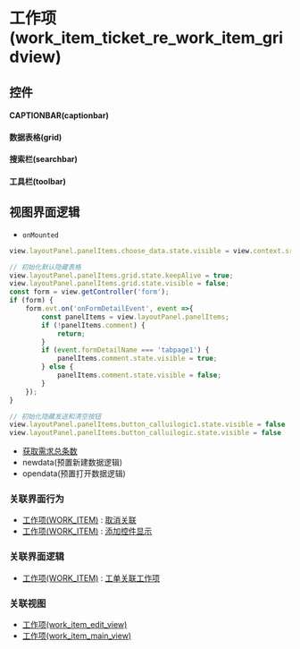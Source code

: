 # 工作项(work_item_ticket_re_work_item_gridview)  <!-- {docsify-ignore-all} -->



## 控件
#### CAPTIONBAR(captionbar)
#### 数据表格(grid)
#### 搜索栏(searchbar)
#### 工具栏(toolbar)

## 视图界面逻辑
* `onMounted`
```javascript
view.layoutPanel.panelItems.choose_data.state.visible = view.context.srfshowchoose || false;

// 初始化默认隐藏表格
view.layoutPanel.panelItems.grid.state.keepAlive = true;
view.layoutPanel.panelItems.grid.state.visible = false;
const form = view.getController('form');
if (form) {
    form.evt.on('onFormDetailEvent', event =>{
        const panelItems = view.layoutPanel.panelItems;
        if (!panelItems.comment) {
            return;
        }
        if (event.formDetailName === 'tabpage1') {
            panelItems.comment.state.visible = true;
        } else {
            panelItems.comment.state.visible = false;
        }
    });
}

// 初始化隐藏发送和清空按钮
view.layoutPanel.panelItems.button_calluilogic1.state.visible = false
view.layoutPanel.panelItems.button_calluilogic.state.visible = false
```
  * [获取需求总条数](module/ProdMgmt/idea/uilogic/get_idea_total)
  * newdata(预置新建数据逻辑)
  * opendata(预置打开数据逻辑)


### 关联界面行为
  * [工作项(WORK_ITEM)](module/ProjMgmt/work_item) : [取消关联](module/ProjMgmt/work_item#界面行为)
  * [工作项(WORK_ITEM)](module/ProjMgmt/work_item) : [添加控件显示](module/ProjMgmt/work_item#界面行为)

### 关联界面逻辑
  * [工作项(WORK_ITEM)](module/ProjMgmt/work_item) : [工单关联工作项](module/ProjMgmt/work_item/uilogic/ticket_relation_work_item)

### 关联视图
  * [工作项(work_item_edit_view)](app/view/work_item_edit_view)
  * [工作项(work_item_main_view)](app/view/work_item_main_view)

<script>
 const { createApp } = Vue
  createApp({
    data() {
      return {

      }
    }
  }).use(ElementPlus).mount('#app')
</script>